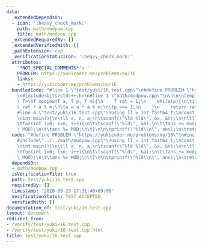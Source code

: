 ```yaml
---
data:
  _extendedDependsOn:
  - icon: ':heavy_check_mark:'
    path: math/modpow.cpp
    title: math/modpow.cpp
  _extendedRequiredBy: []
  _extendedVerifiedWith: []
  _pathExtension: cpp
  _verificationStatusIcon: ':heavy_check_mark:'
  attributes:
    '*NOT_SPECIAL_COMMENTS*': ''
    PROBLEM: https://yukicoder.me/problems/no/16
    links:
    - https://yukicoder.me/problems/no/16
  bundledCode: "#line 1 \"test/yuki/16.test.cpp\"\n#define PROBLEM \"https://yukicoder.me/problems/no/16\"\
    \n#include<bits/stdc++.h>\n#line 1 \"math/modpow.cpp\"\n\n\n\ntemplate<typename\
    \ T>\nT modpow(T a, T p, T m){\n    T ret = 1;\n    while(p){\n\tif(p&1) ret =\
    \ ret * a % m;\n\ta = a * a % m;\n\tp >>= 1;\n    }\n    return ret;\n}\n\n\n\
    #line 4 \"test/yuki/16.test.cpp\"\nusing ll = int_fast64_t;\nconst int MOD = 1000003;\n\
    \nint main(){\n\tll x, n, a;\n\tscanf(\"%ld %ld\", &x, &n);\n\n\tll ans = 0;\n\
    \tfor(int i=0; i<n; i++){\n\t\tscanf(\"%ld\", &a);\n\t\tans += modpow<ll>(x, a,\
    \ MOD);\n\t\tans %= MOD;\n\t}\n\n\tprintf(\"%ld\\n\", ans);\n\treturn 0;\n}\n\n"
  code: "#define PROBLEM \"https://yukicoder.me/problems/no/16\"\n#include<bits/stdc++.h>\n\
    #include\"../../math/modpow.cpp\"\nusing ll = int_fast64_t;\nconst int MOD = 1000003;\n\
    \nint main(){\n\tll x, n, a;\n\tscanf(\"%ld %ld\", &x, &n);\n\n\tll ans = 0;\n\
    \tfor(int i=0; i<n; i++){\n\t\tscanf(\"%ld\", &a);\n\t\tans += modpow<ll>(x, a,\
    \ MOD);\n\t\tans %= MOD;\n\t}\n\n\tprintf(\"%ld\\n\", ans);\n\treturn 0;\n}\n\n"
  dependsOn:
  - math/modpow.cpp
  isVerificationFile: true
  path: test/yuki/16.test.cpp
  requiredBy: []
  timestamp: '2020-09-29 17:31:46+09:00'
  verificationStatus: TEST_ACCEPTED
  verifiedWith: []
documentation_of: test/yuki/16.test.cpp
layout: document
redirect_from:
- /verify/test/yuki/16.test.cpp
- /verify/test/yuki/16.test.cpp.html
title: test/yuki/16.test.cpp
---
```

